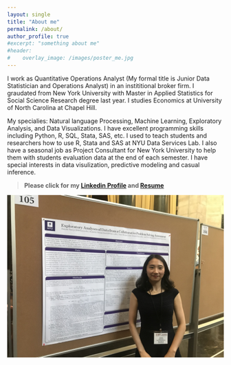 ```yaml
---
layout: single
title: "About me"
permalink: /about/
author_profile: true
#excerpt: "something about me"
#header:
#    overlay_image: /images/poster_me.jpg
---
```




I work as Quantitative Operations Analyst (My formal title is Junior Data Statistician and Operations Analyst) in an instititional broker firm. I graudated from New York University with Master in Applied Statistics for Social Science Research degree last year. I studies Economics at University of North Carolina at Chapel Hill. 

My specialies: Natural language Processing, Machine Learning, Exploratory Analysis, and Data Visualizations. I have excellent programming skills including Python, R, SQL, Stata, SAS, etc. I used to teach students and researchers how to use R, Stata and SAS at NYU Data Services Lab. I also have a seasonal job as Project Consultant for New York University to help them with students evaluation data at the end of each semester. I have special interests in data visulization, predictive modeling and casual inference. 


> **Please click for my [Linkedin Profile](https://www.linkedin.com/in/junyanyao/) and [Resume](./resume.pdf)**



![](/images/poster_me.jpg)